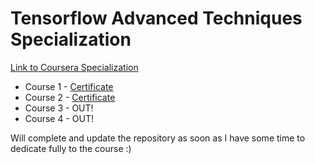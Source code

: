 # Tensorflow Advanced Techniques Specialization
[Link to Coursera Specialization](https://www.coursera.org/specializations/tensorflow-advanced-techniques)

- Course 1 - [Certificate](https://github.com/giacomomiolo/tensorflow-advanced-techniques-specialization/blob/master/Course%201/Certificate%20Course%201.pdf)
- Course 2 - [Certificate](https://github.com/giacomomiolo/tensorflow-advanced-techniques-specialization/blob/master/Course%202/Certificate%20Course%202.pdf)
- Course 3 - OUT!
- Course 4 - OUT!

Will complete and update the repository as soon as I have some time to dedicate fully to the course :)
